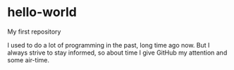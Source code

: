 # hello-world
My first repository

I used to do a lot of programming in the past, long time ago now.
But I always strive to stay informed, so about time I give GitHub my attention and some air-time. 
